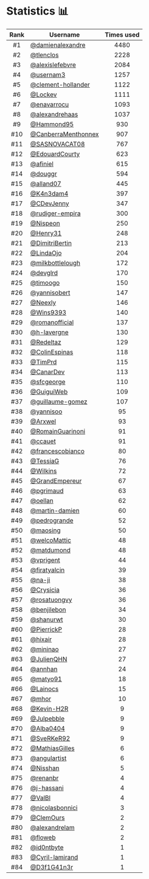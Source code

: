 # Statistics 📊

|Rank|Username|Times used|
:--------:|--------|:--------:|
|#1|[@damienalexandre](https://github.com/damienalexandre)|4480|
|#2|[@tlenclos](https://github.com/tlenclos)|2228|
|#3|[@alexislefebvre](https://github.com/alexislefebvre)|2084|
|#4|[@usernam3](https://github.com/usernam3)|1257|
|#5|[@clement-hollander](https://github.com/clement-hollander)|1122|
|#6|[@Lockev](https://github.com/Lockev)|1111|
|#7|[@enavarrocu](https://github.com/enavarrocu)|1093|
|#8|[@alexandrehaas](https://github.com/alexandrehaas)|1037|
|#9|[@Hammond95](https://github.com/Hammond95)|930|
|#10|[@CanberraMenthonnex](https://github.com/CanberraMenthonnex)|907|
|#11|[@SASNOVACAT08](https://github.com/SASNOVACAT08)|767|
|#12|[@EdouardCourty](https://github.com/EdouardCourty)|623|
|#13|[@afiniel](https://github.com/afiniel)|615|
|#14|[@douggr](https://github.com/douggr)|594|
|#15|[@alland07](https://github.com/alland07)|445|
|#16|[@K4n3dam4](https://github.com/K4n3dam4)|397|
|#17|[@CDevJenny](https://github.com/CDevJenny)|347|
|#18|[@rudiger-empira](https://github.com/rudiger-empira)|300|
|#19|[@Nispeon](https://github.com/Nispeon)|250|
|#20|[@Henry31](https://github.com/Henry31)|248|
|#21|[@DimitriBertin](https://github.com/DimitriBertin)|213|
|#22|[@LindaOjo](https://github.com/LindaOjo)|204|
|#23|[@milkbottlelough](https://github.com/milkbottlelough)|172|
|#24|[@devglrd](https://github.com/devglrd)|170|
|#25|[@timoogo](https://github.com/timoogo)|150|
|#26|[@yannisobert](https://github.com/yannisobert)|147|
|#27|[@Neexly](https://github.com/Neexly)|146|
|#28|[@Wins9393](https://github.com/Wins9393)|140|
|#29|[@romanofficial](https://github.com/romanofficial)|137|
|#30|[@h-lavergne](https://github.com/h-lavergne)|130|
|#31|[@Redeltaz](https://github.com/Redeltaz)|129|
|#32|[@ColinEspinas](https://github.com/ColinEspinas)|118|
|#33|[@TimPrd](https://github.com/TimPrd)|115|
|#34|[@CanarDev](https://github.com/CanarDev)|113|
|#35|[@sfcgeorge](https://github.com/sfcgeorge)|110|
|#36|[@GuiguiWeb](https://github.com/GuiguiWeb)|109|
|#37|[@guillaume-gomez](https://github.com/guillaume-gomez)|107|
|#38|[@yannisoo](https://github.com/yannisoo)|95|
|#39|[@Arxwel](https://github.com/Arxwel)|93|
|#40|[@RomainGuarinoni](https://github.com/RomainGuarinoni)|91|
|#41|[@ccauet](https://github.com/ccauet)|91|
|#42|[@francescobianco](https://github.com/francescobianco)|80|
|#43|[@TessiaG](https://github.com/TessiaG)|76|
|#44|[@Wilkins](https://github.com/Wilkins)|72|
|#45|[@GrandEmpereur](https://github.com/GrandEmpereur)|67|
|#46|[@pgrimaud](https://github.com/pgrimaud)|63|
|#47|[@oellan](https://github.com/oellan)|62|
|#48|[@martin-damien](https://github.com/martin-damien)|60|
|#49|[@pedrogrande](https://github.com/pedrogrande)|52|
|#50|[@maosing](https://github.com/maosing)|50|
|#51|[@welcoMattic](https://github.com/welcoMattic)|48|
|#52|[@matdumond](https://github.com/matdumond)|48|
|#53|[@vprigent](https://github.com/vprigent)|44|
|#54|[@firatyalcin](https://github.com/firatyalcin)|39|
|#55|[@na-ji](https://github.com/na-ji)|38|
|#56|[@Crysicia](https://github.com/Crysicia)|36|
|#57|[@rosatuongvy](https://github.com/rosatuongvy)|36|
|#58|[@benjilebon](https://github.com/benjilebon)|34|
|#59|[@shanurwt](https://github.com/shanurwt)|30|
|#60|[@PierrickP](https://github.com/PierrickP)|28|
|#61|[@hixair](https://github.com/hixair)|28|
|#62|[@mininao](https://github.com/mininao)|27|
|#63|[@JulienQHN](https://github.com/JulienQHN)|27|
|#64|[@annhan](https://github.com/annhan)|24|
|#65|[@matyo91](https://github.com/matyo91)|18|
|#66|[@Lainocs](https://github.com/Lainocs)|15|
|#67|[@mhor](https://github.com/mhor)|10|
|#68|[@Kevin-H2R](https://github.com/Kevin-H2R)|9|
|#69|[@Julpebble](https://github.com/Julpebble)|9|
|#70|[@Alba0404](https://github.com/Alba0404)|9|
|#71|[@SveRKeR92](https://github.com/SveRKeR92)|9|
|#72|[@MathiasGilles](https://github.com/MathiasGilles)|6|
|#73|[@angulartist](https://github.com/angulartist)|6|
|#74|[@Nisshan](https://github.com/Nisshan)|5|
|#75|[@renanbr](https://github.com/renanbr)|4|
|#76|[@j-hassani](https://github.com/j-hassani)|4|
|#77|[@ValBl](https://github.com/ValBl)|4|
|#78|[@nicolasbonnici](https://github.com/nicolasbonnici)|3|
|#79|[@ClemOurs](https://github.com/ClemOurs)|2|
|#80|[@alexandrelam](https://github.com/alexandrelam)|2|
|#81|[@floweb](https://github.com/floweb)|2|
|#82|[@id0ntbyte](https://github.com/id0ntbyte)|1|
|#83|[@Cyril-lamirand](https://github.com/Cyril-lamirand)|1|
|#84|[@D3f1G41n3r](https://github.com/D3f1G41n3r)|1|
